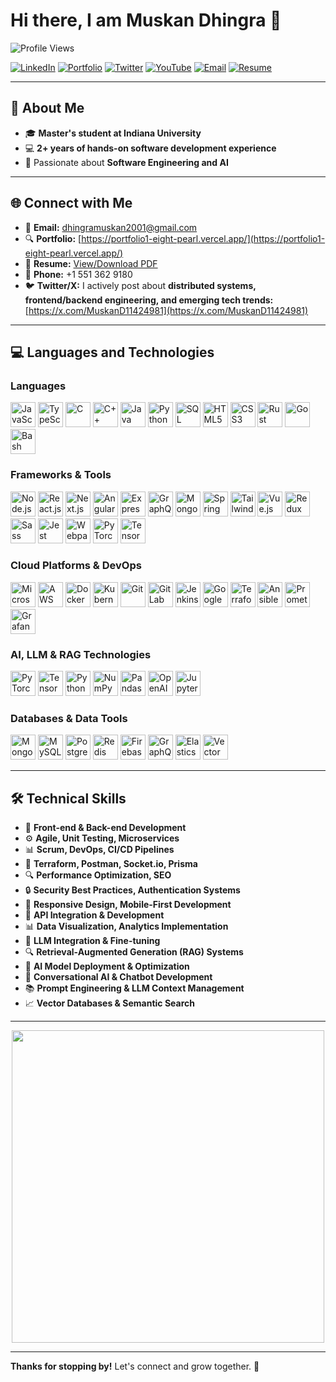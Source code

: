 # Hi there, I am Muskan Dhingra 👋

![Profile Views](https://komarev.com/ghpvc/?username=muskandhingra&color=brightgreen)

[![LinkedIn](https://img.shields.io/badge/LinkedIn-Connect-blue?logo=linkedin)](https://www.linkedin.com/in/muskandhingra/)
[![Portfolio](https://img.shields.io/badge/Portfolio-Visit-red?logo=googlechrome)](https://portfolio1-eight-pearl.vercel.app/)
[![Twitter](https://img.shields.io/badge/Twitter-Follow-blue?logo=twitter)](https://x.com/MuskanD11424981)
[![YouTube](https://img.shields.io/badge/YouTube-Subscribe-red?logo=youtube)](https://www.youtube.com/channel/UCqEXx97n0Z7_dU_qhsfNdAA)
[![Email](https://img.shields.io/badge/Email-Contact%20Me-informational?logo=gmail)](mailto:dhingramuskan2001@gmail.com)
[![Resume](https://img.shields.io/badge/Resume-View%20PDF-orange?logo=adobeacrobatreader)](https://drive.google.com/file/d/1OAXxyYtUgGUsXZYsx6HeEW4dMbKNlV4G/view?usp=sharing)

---

## 🚀 About Me

- 🎓 **Master's student at Indiana University**  
- 💻 **2+ years of hands-on software development experience**  
- 🤖 Passionate about **Software Engineering and AI**

---

## 🌐 Connect with Me

- 📨 **Email:** [dhingramuskan2001@gmail.com](dhingramuskan2001@gmail.com)  
- 🔍 **Portfolio:** [https://portfolio1-eight-pearl.vercel.app/](https://portfolio1-eight-pearl.vercel.app/)  
- 📄 **Resume:** [View/Download PDF](https://drive.google.com/file/d/1OAXxyYtUgGUsXZYsx6HeEW4dMbKNlV4G/view?usp=sharing)
- 📱 **Phone:** +1 551 362 9180
- 🐦 **Twitter/X:** I actively post about **distributed systems, frontend/backend engineering, and emerging tech trends:**  
[https://x.com/MuskanD11424981](https://x.com/MuskanD11424981)  

---

## 💻 **Languages and Technologies**
### **Languages**
<p>
  <img src="https://cdn.jsdelivr.net/gh/devicons/devicon/icons/javascript/javascript-original.svg" alt="JavaScript" width="40" height="40"/>
  <img src="https://cdn.jsdelivr.net/gh/devicons/devicon/icons/typescript/typescript-original.svg" alt="TypeScript" width="40" height="40"/>
  <img src="https://cdn.jsdelivr.net/gh/devicons/devicon/icons/c/c-original.svg" alt="C" width="40" height="40"/>
  <img src="https://cdn.jsdelivr.net/gh/devicons/devicon/icons/cplusplus/cplusplus-original.svg" alt="C++" width="40" height="40"/>
  <img src="https://cdn.jsdelivr.net/gh/devicons/devicon/icons/java/java-original.svg" alt="Java" width="40" height="40"/>
  <img src="https://cdn.jsdelivr.net/gh/devicons/devicon/icons/python/python-original.svg" alt="Python" width="40" height="40"/>
  <img src="https://cdn.jsdelivr.net/gh/devicons/devicon/icons/mysql/mysql-original.svg" alt="SQL" width="40" height="40"/>
  <img src="https://cdn.jsdelivr.net/gh/devicons/devicon/icons/html5/html5-original.svg" alt="HTML5" width="40" height="40"/>
  <img src="https://cdn.jsdelivr.net/gh/devicons/devicon/icons/css3/css3-original.svg" alt="CSS3" width="40" height="40"/>
  <img src="https://cdn.jsdelivr.net/gh/devicons/devicon/icons/rust/rust-plain.svg" alt="Rust" width="40" height="40"/>
  <img src="https://cdn.jsdelivr.net/gh/devicons/devicon/icons/go/go-original.svg" alt="Go" width="40" height="40"/>
  <img src="https://cdn.jsdelivr.net/gh/devicons/devicon/icons/bash/bash-original.svg" alt="Bash" width="40" height="40"/>
</p>

### **Frameworks & Tools**
<p>
  <img src="https://cdn.jsdelivr.net/gh/devicons/devicon/icons/nodejs/nodejs-original.svg" alt="Node.js" width="40" height="40"/>
  <img src="https://cdn.jsdelivr.net/gh/devicons/devicon/icons/react/react-original.svg" alt="React.js" width="40" height="40"/>
  <img src="https://cdn.jsdelivr.net/gh/devicons/devicon/icons/nextjs/nextjs-original.svg" alt="Next.js" width="40" height="40"/>
  <img src="https://cdn.jsdelivr.net/gh/devicons/devicon/icons/angularjs/angularjs-original.svg" alt="Angular" width="40" height="40"/>
  <img src="https://cdn.jsdelivr.net/gh/devicons/devicon/icons/express/express-original.svg" alt="Express" width="40" height="40"/>
  <img src="https://cdn.jsdelivr.net/gh/devicons/devicon/icons/graphql/graphql-plain.svg" alt="GraphQL" width="40" height="40"/>
  <img src="https://cdn.jsdelivr.net/gh/devicons/devicon/icons/mongodb/mongodb-original.svg" alt="MongoDB" width="40" height="40"/>
  <img src="https://cdn.jsdelivr.net/gh/devicons/devicon/icons/spring/spring-original.svg" alt="Spring Boot" width="40" height="40"/>
  <img src="https://cdn.jsdelivr.net/gh/devicons/devicon/icons/tailwindcss/tailwindcss-plain.svg" alt="Tailwind CSS" width="40" height="40"/>
  <img src="https://cdn.jsdelivr.net/gh/devicons/devicon/icons/vuejs/vuejs-original.svg" alt="Vue.js" width="40" height="40"/>
  <img src="https://cdn.jsdelivr.net/gh/devicons/devicon/icons/redux/redux-original.svg" alt="Redux" width="40" height="40"/>
  <img src="https://cdn.jsdelivr.net/gh/devicons/devicon/icons/sass/sass-original.svg" alt="Sass" width="40" height="40"/>
  <img src="https://cdn.jsdelivr.net/gh/devicons/devicon/icons/jest/jest-plain.svg" alt="Jest" width="40" height="40"/>
  <img src="https://cdn.jsdelivr.net/gh/devicons/devicon/icons/webpack/webpack-original.svg" alt="Webpack" width="40" height="40"/>
  <img src="https://cdn.jsdelivr.net/gh/devicons/devicon/icons/pytorch/pytorch-original.svg" alt="PyTorch" width="40" height="40"/>
  <img src="https://cdn.jsdelivr.net/gh/devicons/devicon/icons/tensorflow/tensorflow-original.svg" alt="TensorFlow" width="40" height="40"/>
</p>

### **Cloud Platforms & DevOps**
<p>
  <img src="https://cdn.jsdelivr.net/gh/devicons/devicon/icons/azure/azure-original.svg" alt="Microsoft Azure" width="40" height="40"/>
  <img src="https://cdn.jsdelivr.net/gh/devicons/devicon/icons/amazonwebservices/amazonwebservices-original.svg" alt="AWS" width="40" height="40"/>
  <img src="https://cdn.jsdelivr.net/gh/devicons/devicon/icons/docker/docker-original.svg" alt="Docker" width="40" height="40"/>
  <img src="https://cdn.jsdelivr.net/gh/devicons/devicon/icons/kubernetes/kubernetes-plain.svg" alt="Kubernetes" width="40" height="40"/>
  <img src="https://cdn.jsdelivr.net/gh/devicons/devicon/icons/git/git-original.svg" alt="Git" width="40" height="40"/>
  <img src="https://cdn.jsdelivr.net/gh/devicons/devicon/icons/gitlab/gitlab-original.svg" alt="GitLab" width="40" height="40"/>
  <img src="https://cdn.jsdelivr.net/gh/devicons/devicon/icons/jenkins/jenkins-original.svg" alt="Jenkins" width="40" height="40"/>
  <img src="https://cdn.jsdelivr.net/gh/devicons/devicon/icons/googlecloud/googlecloud-original.svg" alt="Google Cloud" width="40" height="40"/>
  <img src="https://cdn.jsdelivr.net/gh/devicons/devicon/icons/terraform/terraform-original.svg" alt="Terraform" width="40" height="40"/>
  <img src="https://cdn.jsdelivr.net/gh/devicons/devicon/icons/ansible/ansible-original.svg" alt="Ansible" width="40" height="40"/>
  <img src="https://cdn.jsdelivr.net/gh/devicons/devicon/icons/prometheus/prometheus-original.svg" alt="Prometheus" width="40" height="40"/>
  <img src="https://cdn.jsdelivr.net/gh/devicons/devicon/icons/grafana/grafana-original.svg" alt="Grafana" width="40" height="40"/>
</p>

### **AI, LLM & RAG Technologies**
<p>
  <img src="https://cdn.jsdelivr.net/gh/devicons/devicon/icons/pytorch/pytorch-original.svg" alt="PyTorch" width="40" height="40"/>
  <img src="https://cdn.jsdelivr.net/gh/devicons/devicon/icons/tensorflow/tensorflow-original.svg" alt="TensorFlow" width="40" height="40"/>
  <img src="https://cdn.jsdelivr.net/gh/devicons/devicon/icons/python/python-original.svg" alt="Python for AI" width="40" height="40"/>
  <img src="https://cdn.jsdelivr.net/gh/devicons/devicon/icons/numpy/numpy-original.svg" alt="NumPy" width="40" height="40"/>
  <img src="https://cdn.jsdelivr.net/gh/devicons/devicon/icons/pandas/pandas-original.svg" alt="Pandas" width="40" height="40"/>
  <img src="https://upload.wikimedia.org/wikipedia/commons/0/04/ChatGPT_logo.svg" alt="OpenAI" width="40" height="40"/>
  <img src="https://cdn.jsdelivr.net/gh/devicons/devicon/icons/jupyter/jupyter-original.svg" alt="Jupyter" width="40" height="40"/>
</p>

### **Databases & Data Tools**
<p>
  <img src="https://cdn.jsdelivr.net/gh/devicons/devicon/icons/mongodb/mongodb-original.svg" alt="MongoDB" width="40" height="40"/>
  <img src="https://cdn.jsdelivr.net/gh/devicons/devicon/icons/mysql/mysql-original.svg" alt="MySQL" width="40" height="40"/>
  <img src="https://cdn.jsdelivr.net/gh/devicons/devicon/icons/postgresql/postgresql-original.svg" alt="PostgreSQL" width="40" height="40"/>
  <img src="https://cdn.jsdelivr.net/gh/devicons/devicon/icons/redis/redis-original.svg" alt="Redis" width="40" height="40"/>
  <img src="https://cdn.jsdelivr.net/gh/devicons/devicon/icons/firebase/firebase-plain.svg" alt="Firebase" width="40" height="40"/>
  <img src="https://cdn.jsdelivr.net/gh/devicons/devicon/icons/graphql/graphql-plain.svg" alt="GraphQL" width="40" height="40"/>
  <img src="https://cdn.jsdelivr.net/gh/devicons/devicon/icons/elasticsearch/elasticsearch-original.svg" alt="Elasticsearch" width="40" height="40"/>
  <img src="https://cdn.jsdelivr.net/gh/devicons/devicon/icons/postgresql/postgresql-original.svg" alt="Vector Databases" width="40" height="40"/>
</p>

---

## 🛠️ **Technical Skills**
- 🔄 **Front-end & Back-end Development**  
- ⚙️ **Agile, Unit Testing, Microservices**  
- 📊 **Scrum, DevOps, CI/CD Pipelines**  
- 🧰 **Terraform, Postman, Socket.io, Prisma**  
- 🔍 **Performance Optimization, SEO**
- 🔒 **Security Best Practices, Authentication Systems**
- 📱 **Responsive Design, Mobile-First Development**
- 🤝 **API Integration & Development**
- 📊 **Data Visualization, Analytics Implementation**
- 🧠 **LLM Integration & Fine-tuning**
- 🔍 **Retrieval-Augmented Generation (RAG) Systems**
- 🤖 **AI Model Deployment & Optimization**
- 💬 **Conversational AI & Chatbot Development**
- 📚 **Prompt Engineering & LLM Context Management**
- 📈 **Vector Databases & Semantic Search**

---

<p align="center">
  <img src="https://media.giphy.com/media/L1R1tvI9svkIWwpVYr/giphy.gif" width="500"/>
</p>

---

**Thanks for stopping by!** Let's connect and grow together. 🚀
